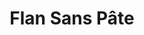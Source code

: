 ---
layout: recette
categories: [recettes]
hidden: true
lang: fr
title: Flan Sans Pâte
type: sucre
ingredients: 
  - nom: lait entier
    qte: 420
    unite: gr
  - nom: crème liquide
    qte: 80
    unite: gr
  - nom: oeuf
    qte: 1
  - nom: jaunes d'oeuf
    qte: 3
  - nom: sucre
    qte: 80
    unite: gr
  - nom: fécule de maïs
    qte: 40
    unite: gr
  - nom: beurre
    qte: 30
    unite: gr
  - nom: vanille liquide
    qte: 1
    unite: cuillère à café
preconditions:
  - Couper le beurre en petits dés
  - Préchauffer le four à 180°C
etapes:
  - label: Préparation
    details:
      - Porter le lait, la crème et la vanille à ébullition (environ 80°C)
      - Dans un saladier, mélanger l'oeuf entier avec les jaunes, le sucre et la fécule de maïs
      - Quand le lait commence à bouillir, le verser en deux fois dans le saladier tout en fouettant continuellement
      - Reverser le tout dans la casserole
      - Mettre à feu moyen-doux et fouetter continuellement jusqu'à ce que ça commence à épaissir
      - Transvaser dans un saladier
      - Ajouter le beurre et mélanger à l'aide d'une spatule silicone
cuissonMinutes: 40
cuisson: 
  - Beurrer le moule
  - Verser la préparation dans le moule
  - Cuire 40 minutes à 180°C
  - Laisser refroidir le flan dans le moule avant de démouler
  - Démouler et placer au réfrigérateur au moins 4 heures
notes:
  - Avant de mettre le lait, mouiller la casserole afin d'éviter qu'il n'accroche au fond
  - Quand le lait est sur le feu, le remuer assez fréquemment afin d'éviter qu'il n'accroche au fond
  - Multiplier les quantités par deux pour faire un flan dans un moule à gâteau rond
  - Cette recette est faite pour un flan à cuire dans un moule à cake standard. Une fois cuit il fera 5 cm de hauteur environ
---